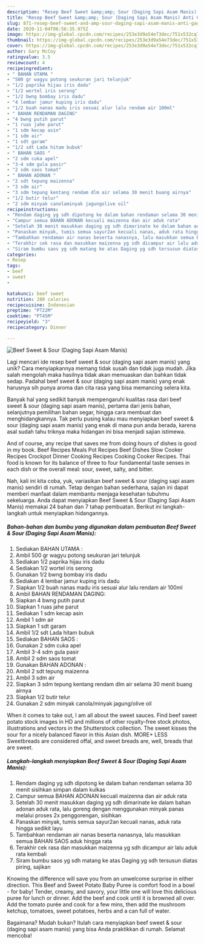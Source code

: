 ```yaml
---
description: "Resep Beef Sweet &amp;amp; Sour (Daging Sapi Asam Manis) Anti Gagal"
title: "Resep Beef Sweet &amp;amp; Sour (Daging Sapi Asam Manis) Anti Gagal"
slug: 871-resep-beef-sweet-and-amp-sour-daging-sapi-asam-manis-anti-gagal
date: 2020-11-04T06:56:35.975Z
image: https://img-global.cpcdn.com/recipes/253e3d9a54e73dec/751x532cq70/beef-sweet-sour-daging-sapi-asam-manis-foto-resep-utama.jpg
thumbnail: https://img-global.cpcdn.com/recipes/253e3d9a54e73dec/751x532cq70/beef-sweet-sour-daging-sapi-asam-manis-foto-resep-utama.jpg
cover: https://img-global.cpcdn.com/recipes/253e3d9a54e73dec/751x532cq70/beef-sweet-sour-daging-sapi-asam-manis-foto-resep-utama.jpg
author: Gary McCoy
ratingvalue: 3.5
reviewcount: 4
recipeingredient:
- " BAHAN UTAMA "
- "500 gr wagyu potong seukuran jari telunjuk"
- "1/2 paprika hijau iris dadu"
- "1/2 wortel iris serong"
- "1/2 bwng bombay iris dadu"
- "4 lembar jamur kuping iris dadu"
- "1/2 buah nanas madu iris sesuai alur lalu rendam air 100ml"
- " BAHAN RENDAMAN DAGING"
- "4 bwng putih parut"
- "1 ruas jahe parut"
- "1 sdm kecap asin"
- "1 sdm air"
- "1 sdt garam"
- "1/2 sdt Lada hitam bubuk"
- " BAHAN SAOS "
- "2 sdm cuka apel"
- "3-4 sdm gula pasir"
- "2 sdm saos tomat"
- " BAHAN ADONAN "
- "2 sdt tepung maizenna"
- "3 sdm air"
- "3 sdm tepung kentang rendam dlm air selama 30 menit buang airnya"
- "1/2 butir telur"
- "2 sdm minyak canolaminyak jagungolive oil"
recipeinstructions:
- "Rendam daging yg sdh dipotong ke dalam bahan rendaman selama 30 menit sisihkan simpan dalam kulkas"
- "Campur semua BAHAN ADONAN kecuali maizenna dan air aduk rata"
- "Setelah 30 menit masukkan daging yg sdh dimarinate ke dalam bahan adonan aduk rata, lalu goreng dengan menggunakan minyak panas melalui proses 2x penggorengan, sisihkan"
- "Panaskan minyak, tumis semua sayur2an kecuali nanas, aduk rata hingga sedikit layu"
- "Tambahkan rendaman air nanas beserta nanasnya, lalu masukkan semua BAHAN SAOS aduk hingga rata"
- "Terakhir cek rasa dan masukkan maizenna yg sdh dicampur air lalu aduk rata kembali"
- "Siram bumbu saos yg sdh matang ke atas Daging yg sdh tersusun diatas piring, sajikan"
categories:
- Resep
tags:
- beef
- sweet
- 

katakunci: beef sweet  
nutrition: 280 calories
recipecuisine: Indonesian
preptime: "PT22M"
cooktime: "PT45M"
recipeyield: "3"
recipecategory: Dinner

---
```



![Beef Sweet &amp; Sour (Daging Sapi Asam Manis)](https://img-global.cpcdn.com/recipes/253e3d9a54e73dec/751x532cq70/beef-sweet-sour-daging-sapi-asam-manis-foto-resep-utama.jpg)

Lagi mencari ide resep beef sweet &amp; sour (daging sapi asam manis) yang unik? Cara menyiapkannya memang tidak susah dan tidak juga mudah. Jika salah mengolah maka hasilnya tidak akan memuaskan dan bahkan tidak sedap. Padahal beef sweet &amp; sour (daging sapi asam manis) yang enak harusnya sih punya aroma dan cita rasa yang bisa memancing selera kita.

Banyak hal yang sedikit banyak mempengaruhi kualitas rasa dari beef sweet &amp; sour (daging sapi asam manis), pertama dari jenis bahan, selanjutnya pemilihan bahan segar, hingga cara membuat dan menghidangkannya. Tak perlu pusing kalau mau menyiapkan beef sweet &amp; sour (daging sapi asam manis) yang enak di mana pun anda berada, karena asal sudah tahu triknya maka hidangan ini bisa menjadi sajian istimewa.

And of course, any recipe that saves me from doing hours of dishes is good in my book. Beef Recipes Meals Pot Recipes Beef Dishes Slow Cooker Recipes Crockpot Dinner Cooking Recipes Cooking Cooker Recipes. Thai food is known for its balance of three to four fundamental taste senses in each dish or the overall meal: sour, sweet, salty, and bitter.


Nah, kali ini kita coba, yuk, variasikan beef sweet &amp; sour (daging sapi asam manis) sendiri di rumah. Tetap dengan bahan sederhana, sajian ini dapat memberi manfaat dalam membantu menjaga kesehatan tubuhmu sekeluarga. Anda dapat menyiapkan Beef Sweet &amp; Sour (Daging Sapi Asam Manis) memakai 24 bahan dan 7 tahap pembuatan. Berikut ini langkah-langkah untuk menyiapkan hidangannya.

<!--inarticleads1-->

##### Bahan-bahan dan bumbu yang digunakan dalam pembuatan Beef Sweet &amp; Sour (Daging Sapi Asam Manis):

1. Sediakan  BAHAN UTAMA :
1. Ambil 500 gr wagyu potong seukuran jari telunjuk
1. Sediakan 1/2 paprika hijau iris dadu
1. Sediakan 1/2 wortel iris serong
1. Gunakan 1/2 bwng bombay iris dadu
1. Sediakan 4 lembar jamur kuping iris dadu
1. Siapkan 1/2 buah nanas madu iris sesuai alur lalu rendam air 100ml
1. Ambil  BAHAN RENDAMAN DAGING:
1. Siapkan 4 bwng putih parut
1. Siapkan 1 ruas jahe parut
1. Sediakan 1 sdm kecap asin
1. Ambil 1 sdm air
1. Siapkan 1 sdt garam
1. Ambil 1/2 sdt Lada hitam bubuk
1. Sediakan  BAHAN SAOS :
1. Gunakan 2 sdm cuka apel
1. Ambil 3-4 sdm gula pasir
1. Ambil 2 sdm saos tomat
1. Gunakan  BAHAN ADONAN :
1. Ambil 2 sdt tepung maizenna
1. Ambil 3 sdm air
1. Siapkan 3 sdm tepung kentang rendam dlm air selama 30 menit buang airnya
1. Siapkan 1/2 butir telur
1. Gunakan 2 sdm minyak canola/minyak jagung/olive oil


When it comes to take out, I am all about the sweet sauces. Find beef sweet potato stock images in HD and millions of other royalty-free stock photos, illustrations and vectors in the Shutterstock collection. The sweet kisses the sour for a nicely balanced flavor in this Asian dish. MORE+ LESS Sweetbreads are considered offal, and sweet breads are, well, breads that are sweet. 

<!--inarticleads2-->

##### Langkah-langkah menyiapkan Beef Sweet &amp; Sour (Daging Sapi Asam Manis):

1. Rendam daging yg sdh dipotong ke dalam bahan rendaman selama 30 menit sisihkan simpan dalam kulkas
1. Campur semua BAHAN ADONAN kecuali maizenna dan air aduk rata
1. Setelah 30 menit masukkan daging yg sdh dimarinate ke dalam bahan adonan aduk rata, lalu goreng dengan menggunakan minyak panas melalui proses 2x penggorengan, sisihkan
1. Panaskan minyak, tumis semua sayur2an kecuali nanas, aduk rata hingga sedikit layu
1. Tambahkan rendaman air nanas beserta nanasnya, lalu masukkan semua BAHAN SAOS aduk hingga rata
1. Terakhir cek rasa dan masukkan maizenna yg sdh dicampur air lalu aduk rata kembali
1. Siram bumbu saos yg sdh matang ke atas Daging yg sdh tersusun diatas piring, sajikan


Knowing the difference will save you from an unwelcome surprise in either direction. This Beef and Sweet Potato Baby Puree is comfort food in a bowl - for baby! Tender, creamy, and savory, your little one will love this delicious puree for lunch or dinner. Add the beef and cook until it is browned all over. Add the tomato purée and cook for a few mins, then add the mushroom ketchup, tomatoes, sweet potatoes, herbs and a can full of water. 

Bagaimana? Mudah bukan? Itulah cara menyiapkan beef sweet &amp; sour (daging sapi asam manis) yang bisa Anda praktikkan di rumah. Selamat mencoba!
